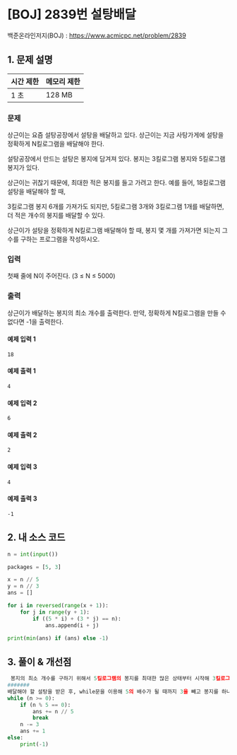 # [BOJ] 2839번 설탕배달

백준온라인저지(BOJ) :  https://www.acmicpc.net/problem/2839



## 1. 문제 설명

| 시간 제한 | 메모리 제한 | 
| :-------- | :---------- |
| 1 초      | 128 MB      | 

### 문제

상근이는 요즘 설탕공장에서 설탕을 배달하고 있다. 상근이는 지금 사탕가게에 설탕을 정확하게 N킬로그램을 배달해야 한다.

설탕공장에서 만드는 설탕은 봉지에 담겨져 있다. 봉지는 3킬로그램 봉지와 5킬로그램 봉지가 있다.

상근이는 귀찮기 때문에, 최대한 적은 봉지를 들고 가려고 한다. 예를 들어, 18킬로그램 설탕을 배달해야 할 때, 

3킬로그램 봉지 6개를 가져가도 되지만, 5킬로그램 3개와 3킬로그램 1개를 배달하면, 더 적은 개수의 봉지를 배달할 수 있다.

상근이가 설탕을 정확하게 N킬로그램 배달해야 할 때, 봉지 몇 개를 가져가면 되는지 그 수를 구하는 프로그램을 작성하시오.


### 입력

첫째 줄에 N이 주어진다. (3 ≤ N ≤ 5000)

### 출력

상근이가 배달하는 봉지의 최소 개수를 출력한다. 만약, 정확하게 N킬로그램을 만들 수 없다면 -1을 출력한다.


#### 예제 입력 1

```
18
```

#### 예제 출력 1

```
4
```
#### 예제 입력 2

```
6
```

#### 예제 출력 2

```
2
```
#### 예제 입력 3

```
4
```

#### 예제 출력 3

```
-1
```


## 2. 내 소스 코드

```python
n = int(input())

packages = [5, 3]

x = n // 5
y = n // 3
ans = []

for i in reversed(range(x + 1)):
    for j in range(y + 1):
        if ((5 * i) + (3 * j) == n):
            ans.append(i + j)

print(min(ans) if (ans) else -1)

```



## 3. 풀이 & 개선점

```python
 봉지의 최소 개수를 구하기 위해서 5킬로그램의 봉지를 최대한 많은 상태부터 시작해 3킬로그램의 봉지를 하나씩 증가시키며 답을 찾아보았다.
#######
배달해야 할 설탕을 받은 후, while문을 이용해 5의 배수가 될 때까지 3을 빼고 봉지를 하나씩 추가하는 방법이 더 좋았을 것 같다.
while (n >= 0):
    if (n % 5 == 0):
        ans += n // 5
        break
    n -= 3
    ans += 1
else:
    print(-1)
```